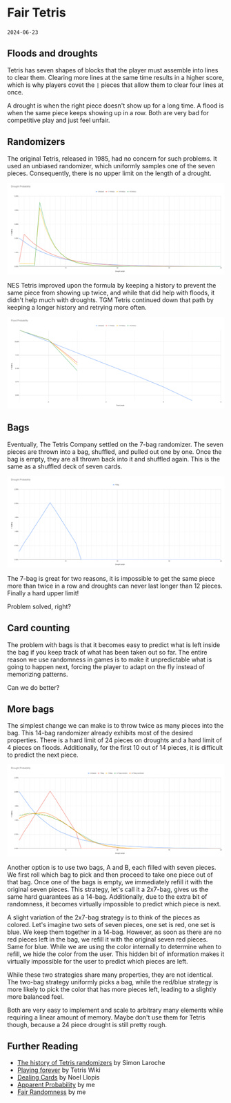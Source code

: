 # Fair Tetris
`2024-06-23`

## Floods and droughts

Tetris has seven shapes of blocks that the player must assemble into lines to clear them. Clearing more lines at the same time results in a higher score, which is why players covet the `|` pieces that allow them to clear four lines at once.

A drought is when the right piece doesn't show up for a long time. A flood is when the same piece keeps showing up in a row. Both are very bad for competitive play and just feel unfair.

## Randomizers

The original Tetris, released in 1985, had no concern for such problems. It used an unbiased randomizer, which uniformly samples one of the seven pieces. Consequently, there is no upper limit on the length of a drought.

![Unbiased drought](fair-tetris/classic-drought.png)

NES Tetris improved upon the formula by keeping a history to prevent the same piece from showing up twice, and while that did help with floods, it didn't help much with droughts. TGM Tetris continued down that path by keeping a longer history and retrying more often.

![Unbiased flood](fair-tetris/classic-flood.png)

## Bags

Eventually, The Tetris Company settled on the 7-bag randomizer. The seven pieces are thrown into a bag, shuffled, and pulled out one by one. Once the bag is empty, they are all thrown back into it and shuffled again. This is the same as a shuffled deck of seven cards.

![7-bag drought](fair-tetris/bag-drought.png)

The 7-bag is great for two reasons, it is impossible to get the same piece more than twice in a row and droughts can never last longer than 12 pieces. Finally a hard upper limit!

Problem solved, right?

## Card counting

The problem with bags is that it becomes easy to predict what is left inside the bag if you keep track of what has been taken out so far. The entire reason we use randomness in games is to make it unpredictable what is going to happen next, forcing the player to adapt on the fly instead of memorizing patterns.

Can we do better?

## More bags

The simplest change we can make is to throw twice as many pieces into the bag. This 14-bag randomizer already exhibits most of the desired properties. There is a hard limit of 24 pieces on droughts and a hard limit of 4 pieces on floods. Additionally, for the first 10 out of 14 pieces, it is difficult to predict the next piece.

![7-bag drought](fair-tetris/bags-drought.png)

Another option is to use two bags, A and B, each filled with seven pieces. We first roll which bag to pick and then proceed to take one piece out of that bag. Once one of the bags is empty, we immediately refill it with the original seven pieces. This strategy, let's call it a 2x7-bag, gives us the same hard guarantees as a 14-bag. Additionally, due to the extra bit of randomness, it becomes virtually impossible to predict which piece is next.

A slight variation of the 2x7-bag strategy is to think of the pieces as colored. Let's imagine two sets of seven pieces, one set is red, one set is blue. We keep them together in a 14-bag. However, as soon as there are no red pieces left in the bag, we refill it with the original seven red pieces. Same for blue. While we are using the color internally to determine when to refill, we hide the color from the user. This hidden bit of information makes it virtually impossible for the user to predict which pieces are left.

While these two strategies share many properties, they are not identical. The two-bag strategy uniformly picks a bag, while the red/blue strategy is more likely to pick the color that has more pieces left, leading to a slightly more balanced feel.

Both are very easy to implement and scale to arbitrary many elements while requiring a linear amount of memory. Maybe don't use them for Tetris though, because a 24 piece drought is still pretty rough.

## Further Reading
- [The history of Tetris randomizers](https://simon.lc/the-history-of-tetris-randomizers) by Simon Laroche
- [Playing forever](https://tetris.wiki/Playing_forever) by Tetris Wiki
- [Dealing Cards](https://gamesfromwithin.com/dealing-cards) by Noel Llopis
- [Apparent Probability](apparent-probability.md) by me
- [Fair Randomness](fair-randomness.md) by me
